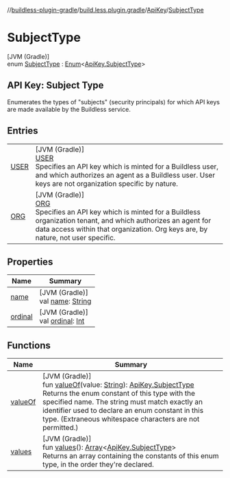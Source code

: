//[buildless-plugin-gradle](../../../../index.md)/[build.less.plugin.gradle](../../index.md)/[ApiKey](../index.md)/[SubjectType](index.md)

# SubjectType

[JVM (Gradle)]\
enum [SubjectType](index.md) : [Enum](https://kotlinlang.org/api/latest/jvm/stdlib/kotlin/-enum/index.html)&lt;[ApiKey.SubjectType](index.md)&gt; 

##  API Key: Subject Type

Enumerates the types of &quot;subjects&quot; (security principals) for which API keys are made available by the Buildless service.

## Entries

| | |
|---|---|
| [USER](-u-s-e-r/index.md) | [JVM (Gradle)]<br>[USER](-u-s-e-r/index.md)<br>Specifies an API key which is minted for a Buildless user, and which authorizes an agent as a Buildless user. User keys are not organization specific by nature. |
| [ORG](-o-r-g/index.md) | [JVM (Gradle)]<br>[ORG](-o-r-g/index.md)<br>Specifies an API key which is minted for a Buildless organization tenant, and which authorizes an agent for data access within that organization. Org keys are, by nature, not user specific. |

## Properties

| Name | Summary |
|---|---|
| [name](../../-cache-transport/-s-t-a-n-d-a-r-d/index.md#-372974862%2FProperties%2F73423754) | [JVM (Gradle)]<br>val [name](../../-cache-transport/-s-t-a-n-d-a-r-d/index.md#-372974862%2FProperties%2F73423754): [String](https://kotlinlang.org/api/latest/jvm/stdlib/kotlin/-string/index.html) |
| [ordinal](../../-cache-transport/-s-t-a-n-d-a-r-d/index.md#-739389684%2FProperties%2F73423754) | [JVM (Gradle)]<br>val [ordinal](../../-cache-transport/-s-t-a-n-d-a-r-d/index.md#-739389684%2FProperties%2F73423754): [Int](https://kotlinlang.org/api/latest/jvm/stdlib/kotlin/-int/index.html) |

## Functions

| Name | Summary |
|---|---|
| [valueOf](value-of.md) | [JVM (Gradle)]<br>fun [valueOf](value-of.md)(value: [String](https://kotlinlang.org/api/latest/jvm/stdlib/kotlin/-string/index.html)): [ApiKey.SubjectType](index.md)<br>Returns the enum constant of this type with the specified name. The string must match exactly an identifier used to declare an enum constant in this type. (Extraneous whitespace characters are not permitted.) |
| [values](values.md) | [JVM (Gradle)]<br>fun [values](values.md)(): [Array](https://kotlinlang.org/api/latest/jvm/stdlib/kotlin/-array/index.html)&lt;[ApiKey.SubjectType](index.md)&gt;<br>Returns an array containing the constants of this enum type, in the order they're declared. |
